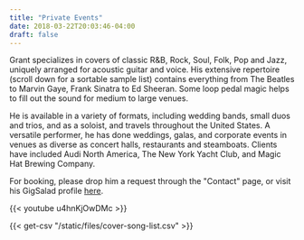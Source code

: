 ```yaml
---
title: "Private Events"
date: 2018-03-22T20:03:46-04:00
draft: false
---
```


Grant specializes in covers of classic R&B, Rock, Soul, Folk, Pop and Jazz, uniquely arranged for acoustic guitar and voice. His extensive repertoire (scroll down for a sortable sample list) contains everything from The Beatles to Marvin Gaye, Frank Sinatra to Ed Sheeran. Some loop pedal magic helps to fill out the sound for medium to large venues. 

He is available in a variety of formats, including wedding bands, small duos and trios, and as a soloist, and travels throughout the United States. A versatile performer, he has done weddings, galas, and corporate events in venues as diverse as concert halls, restaurants and steamboats. Clients have included Audi North America, The New York Yacht Club, and Magic Hat Brewing Company. 

For booking, please drop him a request through the "Contact" page, or visit his GigSalad profile [here](https://www.gigsalad.com/swift_glidden_brooklyn).

{{< youtube u4hnKjOwDMc >}}

{{< get-csv "/static/files/cover-song-list.csv" >}}
